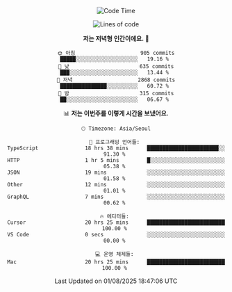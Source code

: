 <div align='center'>
 
<!--START_SECTION:waka-->
![Code Time](http://img.shields.io/badge/Code%20Time-4%2C528%20hrs%2040%20mins-blue)

![Lines of code](https://img.shields.io/badge/%EC%A0%80%EB%8A%94%20%EC%97%AC%ED%83%9C%EA%B9%8C%EC%A7%80%20-2.0%20million%20%EC%A4%84%EC%9D%98%20%EC%BD%94%EB%93%9C%EB%A5%BC%20%EC%9E%91%EC%84%B1%ED%96%88%EC%96%B4%EC%9A%94.-blue)

**저는 저녁형 인간이에요. 🦉** 

```text
🌞 아침                     905 commits         █████░░░░░░░░░░░░░░░░░░░░   19.16 % 
🌆 낮　                     635 commits         ███░░░░░░░░░░░░░░░░░░░░░░   13.44 % 
🌃 저녁                     2868 commits        ███████████████░░░░░░░░░░   60.72 % 
🌙 밤　                     315 commits         ██░░░░░░░░░░░░░░░░░░░░░░░   06.67 % 
```


📊 **저는 이번주를 이렇게 시간을 보냈어요.** 

```text
🕑︎ Timezone: Asia/Seoul

💬 프로그래밍 언어들: 
TypeScript               18 hrs 38 mins      ███████████████████████░░   91.30 % 
HTTP                     1 hr 5 mins         █░░░░░░░░░░░░░░░░░░░░░░░░   05.38 % 
JSON                     19 mins             ░░░░░░░░░░░░░░░░░░░░░░░░░   01.58 % 
Other                    12 mins             ░░░░░░░░░░░░░░░░░░░░░░░░░   01.01 % 
GraphQL                  7 mins              ░░░░░░░░░░░░░░░░░░░░░░░░░   00.62 % 

🔥 에디터들: 
Cursor                   20 hrs 25 mins      █████████████████████████   100.00 % 
VS Code                  0 secs              ░░░░░░░░░░░░░░░░░░░░░░░░░   00.00 % 

💻 운영 체제들: 
Mac                      20 hrs 25 mins      █████████████████████████   100.00 % 
```


 Last Updated on 01/08/2025 18:47:06 UTC
<!--END_SECTION:waka-->
 </div>
<!---
Emewjin/Emewjin is a ✨ special ✨ repository because its `README.md` (this file) appears on your GitHub profile.
You can click the Preview link to take a look at your changes.
--->
